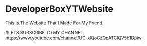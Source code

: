 # DeveloperBoxYTWebsite
This Is The Website That I Made For My Friend.

#LETS SUBSCRIBE TO MY CHANNEL
https://www.youtube.com/channel/UC-xlQoCzQpATClQV5b1Dpiw
